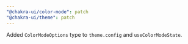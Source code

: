 ```yaml
---
"@chakra-ui/color-mode": patch
"@chakra-ui/theme": patch
---
```


Added `ColorModeOptions` type to `theme.config` and `useColorModeState`.
